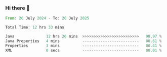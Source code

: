 ### Hi there 👋

<!--START_SECTION:waka-->

```rust
From: 20 July 2024 - To: 20 July 2025

Total Time: 12 hrs 33 mins

Java              12 hrs 26 mins  >>>>>>>>>>>>>>>>>>>>>>>>>   98.97 %
Java Properties   4 mins          -------------------------   00.61 %
Properties        3 mins          -------------------------   00.41 %
XML               0 secs          -------------------------   00.01 %
```

<!--END_SECTION:waka-->
